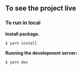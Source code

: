 ## To see  the project live

### To run in local

**Install package.**

```bash
$ yarn install
```
**Running the development server:**

```bash
$ yarn dev
```
